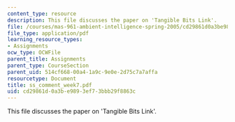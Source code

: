 ```yaml
---
content_type: resource
description: This file discusses the paper on 'Tangible Bits Link'.
file: /courses/mas-961-ambient-intelligence-spring-2005/cd29861d0a3be9893ef73bbb29f8863c_ss_comment_week7.pdf
file_type: application/pdf
learning_resource_types:
- Assignments
ocw_type: OCWFile
parent_title: Assignments
parent_type: CourseSection
parent_uid: 514cf668-00a4-1a9c-9e0e-2d75c7a7affa
resourcetype: Document
title: ss_comment_week7.pdf
uid: cd29861d-0a3b-e989-3ef7-3bbb29f8863c
---
```

This file discusses the paper on 'Tangible Bits Link'.

